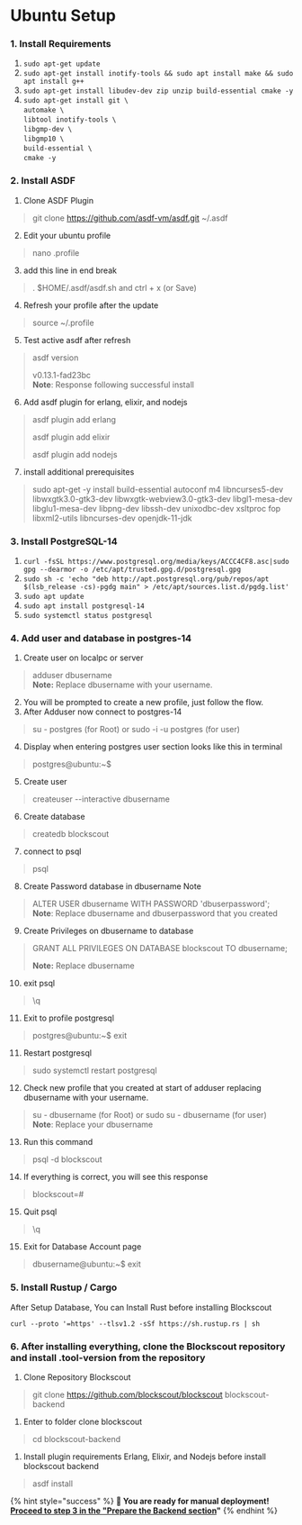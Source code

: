 # Ubuntu Setup

### 1. Install Requirements

1. `sudo apt-get update`
2. `sudo apt-get install inotify-tools && sudo apt install make && sudo apt install g++`
3. `sudo apt-get install libudev-dev zip unzip build-essential cmake -y`
4. `sudo apt-get install git \`\
   `automake \`\
   `libtool inotify-tools \`\
   `libgmp-dev \`\
   `libgmp10 \`\
   `build-essential \`\
   `cmake -y`

### 2. Install ASDF

1. Clone ASDF Plugin

> git clone https://github.com/asdf-vm/asdf.git \~/.asdf

2. Edit your ubuntu profile

> nano .profile

3. add this line in end break

> . $HOME/.asdf/asdf.sh and ctrl + x (or Save)

4. Refresh your profile after the update

> source \~/.profile

5. Test active asdf after refresh

> asdf version
>
> v0.13.1-fad23bc\
> **Note**: Response following successful install

6. Add asdf plugin for erlang, elixir, and nodejs

> asdf plugin add erlang
>
> asdf plugin add elixir
>
> asdf plugin add nodejs

7. install additional prerequisites

> sudo apt-get -y install build-essential autoconf m4 libncurses5-dev libwxgtk3.0-gtk3-dev libwxgtk-webview3.0-gtk3-dev libgl1-mesa-dev libglu1-mesa-dev libpng-dev libssh-dev unixodbc-dev xsltproc fop libxml2-utils libncurses-dev openjdk-11-jdk

### 3. Install PostgreSQL-14

1. `curl -fsSL https://www.postgresql.org/media/keys/ACCC4CF8.asc|sudo gpg --dearmor -o /etc/apt/trusted.gpg.d/postgresql.gpg`
2. `sudo sh -c 'echo "deb http://apt.postgresql.org/pub/repos/apt $(lsb_release -cs)-pgdg main" > /etc/apt/sources.list.d/pgdg.list'`
3. `sudo apt update`
4. `sudo apt install postgresql-14`
5. `sudo systemctl status postgresql`

### 4. Add user and database in postgres-14

1. Create user on localpc or server

> adduser dbusername\
> **Note:** Replace dbusername with your username.

2. You will be prompted to create a new profile, just follow the flow.
3. After Adduser now connect to postgres-14

> su - postgres (for Root) or sudo -i -u postgres (for user)

4. Display when entering postgres user section looks like this in terminal

> postgres@ubuntu:\~$

5. Create user

> createuser --interactive dbusername

6. Create database

> createdb blockscout

7. connect to psql

> psql

8. Create Password database in dbusername Note

> ALTER USER dbusername WITH PASSWORD 'dbuserpassword';\
> **Note**: Replace dbusername and dbuserpassword that you created

9. Create Privileges on dbusername to database

> GRANT ALL PRIVILEGES ON DATABASE blockscout TO dbusername;
>
> **Note:** Replace dbusername

10. exit psql

> \q

11. Exit to profile postgresql

> postgres@ubuntu:\~$ exit

11. Restart postgresql

> sudo systemctl restart postgresql

12. Check new profile that you created at start of adduser replacing dbusername with your username.

> su - dbusername (for Root) or sudo su - dbusername (for user)\
> **Note**: Replace your dbusername

13. Run this command

> psql -d blockscout

14. If everything is correct, you will see this response

> blockscout=#

15. Quit psql

> \q

15. Exit for Database Account page

> dbusername@ubuntu:\~$ exit

### 5. Install Rustup / Cargo

After Setup Database, You can Install Rust before installing Blockscout

```
curl --proto '=https' --tlsv1.2 -sSf https://sh.rustup.rs | sh
```

### 6. After installing everything, clone the Blockscout repository and install .tool-version from the repository

1. Clone Repository Blockscout

> git clone https://github.com/blockscout/blockscout blockscout-backend

1. Enter to folder clone blockscout

> cd blockscout-backend

1. Install plugin requirements Erlang, Elixir, and Nodejs before install blockscout backend

> asdf install

{% hint style="success" %}
**🎉 You are ready for manual deployment!** [**Proceed to step 3 in the "Prepare the Backend section**](./#1.-prepare-the-backend)**"**
{% endhint %}
